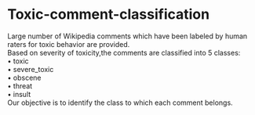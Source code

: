 # Toxic-comment-classification
   Large number of Wikipedia comments which have been labeled by human raters for toxic behavior are provided.
<br>Based on severity of toxicity,the comments are classified into 5 classes:
<br>•	toxic
<br>•	severe_toxic
<br>•	obscene
<br>•	threat
<br>•	insult
<br>Our objective is to identify the class to which each comment belongs.
